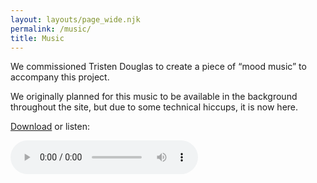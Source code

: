 ```yaml
---
layout: layouts/page_wide.njk
permalink: /music/
title: Music
---
```


We commissioned Tristen Douglas to create a piece of “mood music” to accompany this project.

We originally planned for this music to be available in the background throughout the site, but due to some technical hiccups, it is now here.

<a href="/assets/alt_text_selfies.mp3">Download</a> or listen:

 <audio controls>
  <source src="/assets/alt_text_selfies.mp3" type="audio/mpeg">
</audio>
